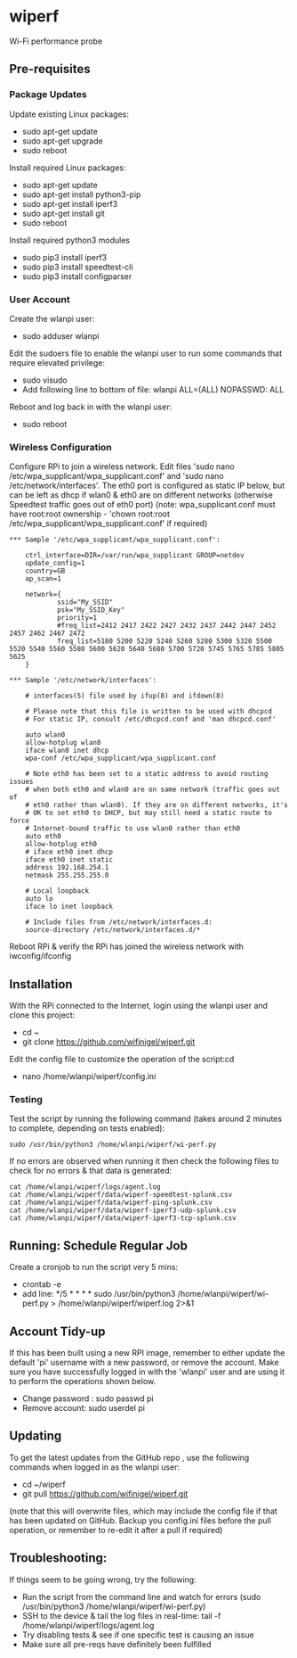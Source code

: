# wiperf

Wi-Fi performance probe

## Pre-requisites

### Package Updates

Update existing Linux packages:

- sudo apt-get update
- sudo apt-get upgrade
- sudo reboot

Install required Linux packages:

- sudo apt-get update
- sudo apt-get install python3-pip
- sudo apt-get install iperf3
- sudo apt-get install git
- sudo reboot

Install required python3 modules

- sudo pip3 install iperf3
- sudo pip3 install speedtest-cli
- sudo pip3 install configparser

### User Account

Create the wlanpi user:

- sudo adduser wlanpi

Edit the sudoers file to enable the wlanpi user to run some commands that require elevated privilege:

- sudo visudo
- Add following line to bottom of file: wlanpi  ALL=(ALL) NOPASSWD: ALL

Reboot and log back in with the wlanpi user:

- sudo reboot

### Wireless Configuration

Configure RPi to join a wireless network. Edit files 'sudo nano /etc/wpa_supplicant/wpa_supplicant.conf' and 'sudo nano /etc/network/interfaces'. The eth0 port is configured as static IP below, but can be left as dhcp if wlan0 & eth0 are on different networks (otherwise Speedtest traffic goes out of eth0 port)
(note: wpa_supplicant.conf must have root:root ownership - 'chown root:root /etc/wpa_supplicant/wpa_supplicant.conf' if required)

    *** Sample '/etc/wpa_supplicant/wpa_supplicant.conf':
    
        ctrl_interface=DIR=/var/run/wpa_supplicant GROUP=netdev
        update_config=1
        country=GB
        ap_scan=1

        network={
                ssid="My_SSID"
                psk="My_SSID_Key"
                priority=1
                #freq_list=2412 2417 2422 2427 2432 2437 2442 2447 2452 2457 2462 2467 2472
                freq_list=5180 5200 5220 5240 5260 5280 5300 5320 5500 5520 5540 5560 5580 5600 5620 5640 5680 5700 5720 5745 5765 5785 5805 5625
        }
    
    *** Sample '/etc/network/interfaces':
    
        # interfaces(5) file used by ifup(8) and ifdown(8)

        # Please note that this file is written to be used with dhcpcd
        # For static IP, consult /etc/dhcpcd.conf and 'man dhcpcd.conf'

        auto wlan0
        allow-hotplug wlan0
        iface wlan0 inet dhcp
        wpa-conf /etc/wpa_supplicant/wpa_supplicant.conf

        # Note eth0 has been set to a static address to avoid routing issues 
        # when both eth0 and wlan0 are on same network (traffic goes out of 
        # eth0 rather than wlan0). If they are on different networks, it's
        # OK to set eth0 to DHCP, but may still need a static route to force
        # Internet-bound traffic to use wlan0 rather than eth0
        auto eth0
        allow-hotplug eth0 
        # iface eth0 inet dhcp 
        iface eth0 inet static
        address 192.168.254.1
        netmask 255.255.255.0

        # Local loopback
        auto lo
        iface lo inet loopback

        # Include files from /etc/network/interfaces.d:
        source-directory /etc/network/interfaces.d/*

Reboot RPi & verify the RPi has joined the wireless network with iwconfig/ifconfig 

## Installation

With the RPi connected to the Internet, login using the wlanpi user and clone this project:

- cd ~
- git clone https://github.com/wifinigel/wiperf.git

Edit the config file to customize the operation of the script:cd

- nano /home/wlanpi/wiperf/config.ini

### Testing

Test the script by running the following command (takes around 2 minutes to complete, depending on tests enabled):

    sudo /usr/bin/python3 /home/wlanpi/wiperf/wi-perf.py
    
If no errors are observed when running it then check the following files to check for no errors & that data is generated:
    
    cat /home/wlanpi/wiperf/logs/agent.log
    cat /home/wlanpi/wiperf/data/wiperf-speedtest-splunk.csv
    cat /home/wlanpi/wiperf/data/wiperf-ping-splunk.csv
    cat /home/wlanpi/wiperf/data/wiperf-iperf3-udp-splunk.csv
    cat /home/wlanpi/wiperf/data/wiperf-iperf3-tcp-splunk.csv

## Running: Schedule Regular Job

Create a cronjob to run the script very 5 mins:

- crontab -e
- add line: */5 * * * * sudo /usr/bin/python3 /home/wlanpi/wiperf/wi-perf.py > /home/wlanpi/wiperf/wiperf.log 2>&1

## Account Tidy-up

If this has been built using a new RPI image, remember to either update the default 'pi' username with a new password, or remove the account. Make sure you have successfully logged in with the 'wlanpi' user and are using it to perform the operations shown below.

- Change password : sudo passwd pi
- Remove account: sudo userdel pi

## Updating

To get the latest updates from the GitHub repo , use the following commands when logged in as the wlanpi user:

- cd ~/wiperf
- git pull https://github.com/wifinigel/wiperf.git

(note that this will overwrite files, which may include the config file if that has been updated on GitHub. Backup you config.ini files before the pull operation, or remember to re-edit it after a pull if required)

## Troubleshooting:

If things seem to be going wrong, try the following:

- Run the script from the command line and watch for errors (sudo /usr/bin/python3 /home/wlanpi/wiperf/wi-perf.py)
- SSH to the device & tail the log files in real-time: tail -f /home/wlanpi/wiperf/logs/agent.log
- Try disabling tests & see if one specific test is causing an issue
- Make sure all pre-reqs have definitely been fulfilled
  